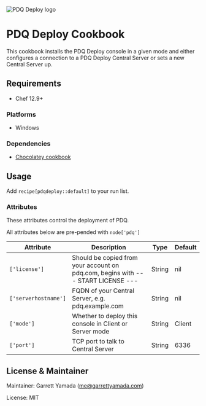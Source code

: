 ![PDQ Deploy logo](https://documentation.pdq.com/PDQDeploy/17.2.0.0/deploylogo-210.png)

# PDQ Deploy Cookbook

This cookbook installs the PDQ Deploy console in a given mode and either configures a connection to a PDQ Deploy Central Server or sets a new Central Server up.

## Requirements

- Chef 12.9+

### Platforms

- Windows

### Dependencies

- [Chocolatey cookbook](https://supermarket.chef.io/cookbooks/chocolatey)

## Usage

Add `recipe[pdqdeploy::default]` to your run list.

### Attributes

These attributes control the deployment of PDQ. 

All attributes below are pre-pended with `node['pdq']`

Attribute                                            | Description                                                                               | Type    | Default
---------------------------------------------------- | ----------------------------------------------------------------------------------------- | ------- | ---------------------------------------------------------------------------------
`['license']`                                        | Should be copied from your account on pdq.com, begins with --- START LICENSE ---                                   | String | nil
`['serverhostname']`        | FQDN of your Central Server, e.g. pdq.example.com                                                 | String  | nil
`['mode']`            | Whether to deploy this console in Client or Server mode                                                     | String  | Client 
`['port']`        | TCP port to talk to Central Server                                                                       | String  | 6336

## License & Maintainer

Maintainer: Garrett Yamada (me@garrettyamada.com)

License: MIT
